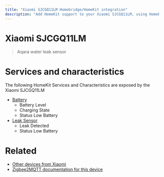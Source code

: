 ```yaml
---
title: "Xiaomi SJCGQ11LM Homebridge/HomeKit integration"
description: "Add HomeKit support to your Xiaomi SJCGQ11LM, using Homebridge, Zigbee2MQTT and homebridge-z2m."
---
```

<!---
This file has been GENERATED using src/docgen/docgen.ts
DO NOT EDIT THIS FILE MANUALLY!
-->
# Xiaomi SJCGQ11LM
> Aqara water leak sensor


# Services and characteristics
The following HomeKit Services and Characteristics are exposed by
the Xiaomi SJCGQ11LM

* [Battery](../../battery.md)
  * Battery Level
  * Charging State
  * Status Low Battery
* [Leak Sensor](../../sensors.md)
  * Leak Detected
  * Status Low Battery


# Related
* [Other devices from Xiaomi](../index.md#xiaomi)
* [Zigbee2MQTT documentation for this device](https://www.zigbee2mqtt.io/devices/SJCGQ11LM.html)